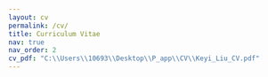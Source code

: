 ```yaml
---
layout: cv
permalink: /cv/
title: Curriculum Vitae
nav: true
nav_order: 2
cv_pdf: "C:\\Users\\10693\\Desktop\\P_app\\CV\\Keyi_Liu_CV.pdf"
---
```

